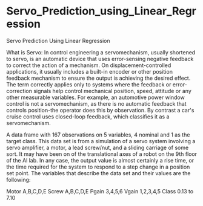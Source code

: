 # Servo_Prediction_using_Linear_Regression
Servo Prediction Using Linear Regression

What is Servo: In control engineering a servomechanism, usually shortened to servo, is an automatic device that uses error-sensing negative feedback to correct the action of a mechanism. On displacement-controlled applications, it usually includes a built-in encoder or other position feedback mechanism to ensure the output is achieving the desired effect. The term correctly applies only to systems where the feedback or error-correction signals help control mechanical position, speed, attitude or any other measurable variables. For example, an automotive power window control is not a servomechanism, as there is no automatic feedback that controls position-the operator does this by observation. By contrast a car's cruise control uses closed-loop feedback, which classifies it as a servomechanism.

A data frame with 167 observations on 5 variables, 4 nominal and 1 as the target class. This data set is from a simulation of a servo system involving a servo amplifier, a motor, a lead screw/nut, and a sliding carriage of some sort. It may have been on of the translational axes of a robot on the 9th floor of the Al lab. In any case, the output value is almost certainly a rise time, or the time required for the system to respond to a step change in a position set point. The variables that describe the data set and their values are the following:

Motor A,B,C,D,E
Screw A,B,C,D,E
Pgain 3,4,5,6
Vgain 1,2,3,4,5
Class 0.13 to 7.10
